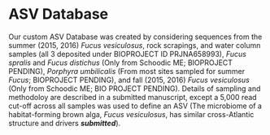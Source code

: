 # ASV Database

Our custom ASV Database was created by considering sequences from the summer (2015, 2016) *Fucus vesiculosus*, rock scrapings, and water column samples (all 3 deposited under BIOPROJECT ID PRJNA658993), *Fucus spralis* and *Fucus distichus* (Only from Schoodic ME; BIOPROJECT PENDING), *Porphyra umbilicalis* (From most sites sampled for summer *Fucus*; BIOPROJECT PENDING), and fall (2015, 2016) *Fucus vesiculosus* (Only from Schoodic ME; BIO PROJECT PENDING). Details of sampling and methodoloy are described in a submitted manuscript, except a 5,000 read cut-off across all samples was used to define an ASV (The microbiome of a habitat-forming brown alga, *Fucus vesiculosus*, has similar cross-Atlantic structure and drivers ***submitted***). 
